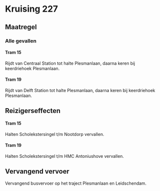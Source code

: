 # Kruising 227
## Maatregel
### Alle gevallen

#### Tram 15
Rijdt van Centraal Station tot halte Plesmanlaan, daarna keren bij keerdriehoek Plesmanlaan.

#### Tram 19
Rijdt van Delft Station tot halte Plesmanlaan, daarna keren bij keerdriehoek Plesmanlaan.

## Reizigerseffecten

#### Tram 15
Halten Scholekstersingel t/m Nootdorp vervallen.

#### Tram 19
Halten Scholekstersingel t/m HMC Antoniushove vervallen.

## Vervangend vervoer
Vervangend busvervoer op het traject Plesmanlaan en Leidschendam.
